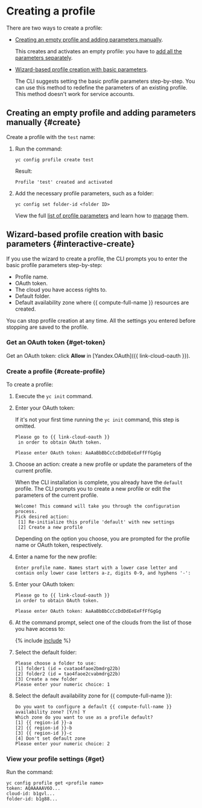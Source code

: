 # Creating a profile


There are two ways to create a profile:
- [Creating an empty profile and adding parameters manually](#create).

   This creates and activates an empty profile: you have to [add all the parameters separately](manage-properties.md).
- [Wizard-based profile creation with basic parameters](#interactive-create).

   The CLI suggests setting the basic profile parameters step-by-step. You can use this method to redefine the parameters of an existing profile. This method doesn't work for service accounts.

## Creating an empty profile and adding parameters manually {#create}

Create a profile with the `test` name:
1. Run the command:

   ```
   yc config profile create test
   ```

   Result:

   ```
   Profile 'test' created and activated
   ```


1. Add the necessary profile parameters, such as a folder:

   ```
   yc config set folder-id <folder ID>
   ```

   View the full [list of profile parameters](../../concepts/core-properties.md) and learn how to [manage](manage-properties.md) them.

## Wizard-based profile creation with basic parameters {#interactive-create}



If you use the wizard to create a profile, the CLI prompts you to enter the basic profile parameters step-by-step:
- Profile name.
- OAuth token.
- The cloud you have access rights to.
- Default folder.
- Default availability zone where {{ compute-full-name }} resources are created.

You can stop profile creation at any time. All the settings you entered before stopping are saved to the profile.

### Get an OAuth token {#get-token}

Get an OAuth token: click **Allow** in [Yandex.OAuth]({{ link-cloud-oauth }}).

### Create a profile {#create-profile}

To create a profile:
1. Execute the `yc init` command.
1. Enter your OAuth token:

   If it's not your first time running the `yc init` command, this step is omitted.

   ```
   Please go to {{ link-cloud-oauth }}
    in order to obtain OAuth token.

   Please enter OAuth token: AaAaBbBbCcCcDdDdEeEeFfFfGgGg
   ```
1. Choose an action: create a new profile or update the parameters of the current profile.

   When the CLI installation is complete, you already have the `default` profile. The CLI prompts you to create a new profile or edit the parameters of the current profile.

   ```
   Welcome! This command will take you through the configuration process.
   Pick desired action:
    [1] Re-initialize this profile 'default' with new settings
    [2] Create a new profile
   ```

   Depending on the option you choose, you are prompted for the profile name or OAuth token, respectively.
1. Enter a name for the new profile:

   ```
   Enter profile name. Names start with a lower case letter and contain only lower case letters a-z, digits 0-9, and hyphens '-':
   ```
1. Enter your OAuth token:

   ```
   Please go to {{ link-cloud-oauth }}
   in order to obtain OAuth token.

   Please enter OAuth token: AaAaBbBbCcCcDdDdEeEeFfFfGgGg
   ```
1. At the command prompt, select one of the clouds from the list of those you have access to:

   {% include [include](../../../_includes/cli/choose-cloud.md) %}

1. Select the default folder:

   ```
   Please choose a folder to use:
   [1] folder1 (id = cvatao4faoe2bmdrg22b)
   [2] folder2 (id = tao4faoe2cvabmdrg22b)
   [3] Create a new folder
   Please enter your numeric choice: 1
   ```
1. Select the default availability zone for {{ compute-full-name }}:

   ```
   Do you want to configure a default {{ compute-full-name }} availability zone? [Y/n] Y
   Which zone do you want to use as a profile default?
   [1] {{ region-id }}-a
   [2] {{ region-id }}-b
   [3] {{ region-id }}-c
   [4] Don't set default zone
   Please enter your numeric choice: 2
   ```

### View your profile settings {#get}

Run the command:

```
yc config profile get <profile name>
token: AQAAAAAV6O...
cloud-id: b1gvl...
folder-id: b1g88...
```


